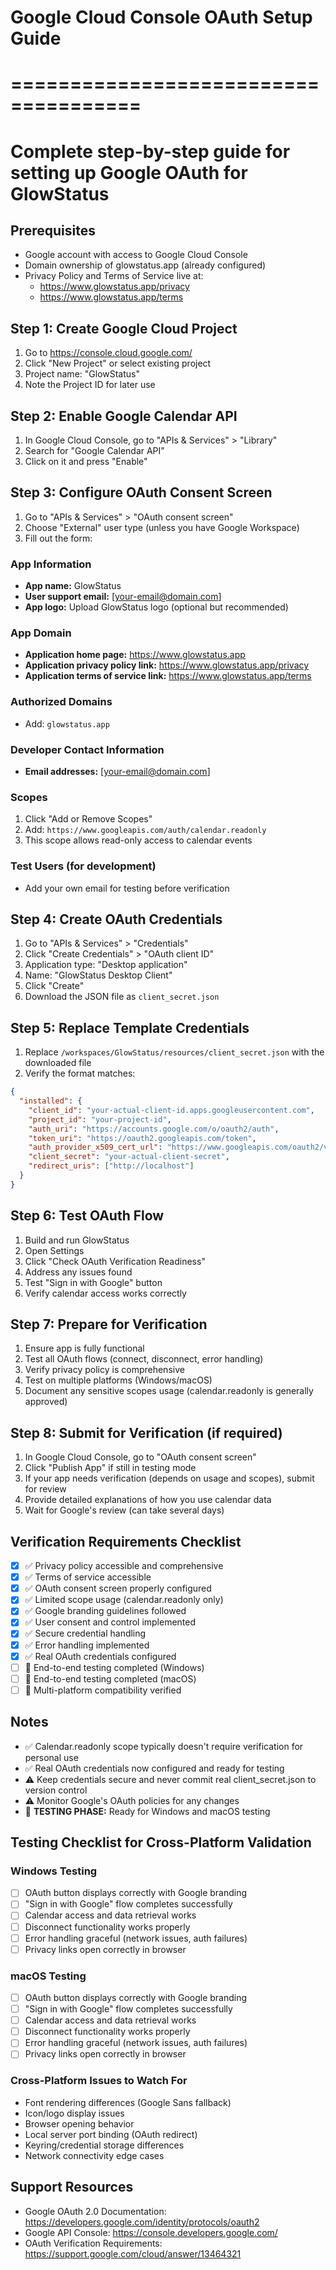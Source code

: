 # Google Cloud Console OAuth Setup Guide
# =====================================
# Complete step-by-step guide for setting up Google OAuth for GlowStatus

## Prerequisites
- Google account with access to Google Cloud Console
- Domain ownership of glowstatus.app (already configured)
- Privacy Policy and Terms of Service live at:
  - https://www.glowstatus.app/privacy
  - https://www.glowstatus.app/terms

## Step 1: Create Google Cloud Project
1. Go to https://console.cloud.google.com/
2. Click "New Project" or select existing project
3. Project name: "GlowStatus"
4. Note the Project ID for later use

## Step 2: Enable Google Calendar API
1. In Google Cloud Console, go to "APIs & Services" > "Library"
2. Search for "Google Calendar API"
3. Click on it and press "Enable"

## Step 3: Configure OAuth Consent Screen
1. Go to "APIs & Services" > "OAuth consent screen"
2. Choose "External" user type (unless you have Google Workspace)
3. Fill out the form:

### App Information
- **App name:** GlowStatus
- **User support email:** [your-email@domain.com]
- **App logo:** Upload GlowStatus logo (optional but recommended)

### App Domain
- **Application home page:** https://www.glowstatus.app
- **Application privacy policy link:** https://www.glowstatus.app/privacy
- **Application terms of service link:** https://www.glowstatus.app/terms

### Authorized Domains
- Add: `glowstatus.app`

### Developer Contact Information
- **Email addresses:** [your-email@domain.com]

### Scopes
1. Click "Add or Remove Scopes"
2. Add: `https://www.googleapis.com/auth/calendar.readonly`
3. This scope allows read-only access to calendar events

### Test Users (for development)
- Add your own email for testing before verification

## Step 4: Create OAuth Credentials
1. Go to "APIs & Services" > "Credentials"
2. Click "Create Credentials" > "OAuth client ID"
3. Application type: "Desktop application"
4. Name: "GlowStatus Desktop Client"
5. Click "Create"
6. Download the JSON file as `client_secret.json`

## Step 5: Replace Template Credentials
1. Replace `/workspaces/GlowStatus/resources/client_secret.json` with the downloaded file
2. Verify the format matches:
```json
{
  "installed": {
    "client_id": "your-actual-client-id.apps.googleusercontent.com",
    "project_id": "your-project-id",
    "auth_uri": "https://accounts.google.com/o/oauth2/auth",
    "token_uri": "https://oauth2.googleapis.com/token",
    "auth_provider_x509_cert_url": "https://www.googleapis.com/oauth2/v1/certs",
    "client_secret": "your-actual-client-secret",
    "redirect_uris": ["http://localhost"]
  }
}
```

## Step 6: Test OAuth Flow
1. Build and run GlowStatus
2. Open Settings
3. Click "Check OAuth Verification Readiness"
4. Address any issues found
5. Test "Sign in with Google" button
6. Verify calendar access works correctly

## Step 7: Prepare for Verification
1. Ensure app is fully functional
2. Test all OAuth flows (connect, disconnect, error handling)
3. Verify privacy policy is comprehensive
4. Test on multiple platforms (Windows/macOS)
5. Document any sensitive scopes usage (calendar.readonly is generally approved)

## Step 8: Submit for Verification (if required)
1. In Google Cloud Console, go to "OAuth consent screen"
2. Click "Publish App" if still in testing mode
3. If your app needs verification (depends on usage and scopes), submit for review
4. Provide detailed explanations of how you use calendar data
5. Wait for Google's review (can take several days)

## Verification Requirements Checklist
- [x] ✅ Privacy policy accessible and comprehensive
- [x] ✅ Terms of service accessible
- [x] ✅ OAuth consent screen properly configured
- [x] ✅ Limited scope usage (calendar.readonly only)
- [x] ✅ Google branding guidelines followed
- [x] ✅ User consent and control implemented
- [x] ✅ Secure credential handling
- [x] ✅ Error handling implemented
- [x] ✅ Real OAuth credentials configured
- [ ] 🔄 End-to-end testing completed (Windows)
- [ ] 🔄 End-to-end testing completed (macOS)
- [ ] 🔄 Multi-platform compatibility verified

## Notes
- ✅ Calendar.readonly scope typically doesn't require verification for personal use
- ✅ Real OAuth credentials now configured and ready for testing
- ⚠️ Keep credentials secure and never commit real client_secret.json to version control
- ⚠️ Monitor Google's OAuth policies for any changes
- 🔄 **TESTING PHASE:** Ready for Windows and macOS testing

## Testing Checklist for Cross-Platform Validation
### Windows Testing
- [ ] OAuth button displays correctly with Google branding
- [ ] "Sign in with Google" flow completes successfully
- [ ] Calendar access and data retrieval works
- [ ] Disconnect functionality works properly
- [ ] Error handling graceful (network issues, auth failures)
- [ ] Privacy links open correctly in browser

### macOS Testing  
- [ ] OAuth button displays correctly with Google branding
- [ ] "Sign in with Google" flow completes successfully
- [ ] Calendar access and data retrieval works
- [ ] Disconnect functionality works properly
- [ ] Error handling graceful (network issues, auth failures)
- [ ] Privacy links open correctly in browser

### Cross-Platform Issues to Watch For
- Font rendering differences (Google Sans fallback)
- Icon/logo display issues
- Browser opening behavior
- Local server port binding (OAuth redirect)
- Keyring/credential storage differences
- Network connectivity edge cases

## Support Resources
- Google OAuth 2.0 Documentation: https://developers.google.com/identity/protocols/oauth2
- Google API Console: https://console.developers.google.com/
- OAuth Verification Requirements: https://support.google.com/cloud/answer/13464321
